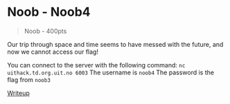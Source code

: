 # Noob - Noob4
> Noob - 400pts

Our trip through space and time seems to have messed with the future, and now we cannot access our flag!

You can connect to the server with the following command: `nc uithack.td.org.uit.no 6003`
The username is `noob4`
The password is the flag from `noob3`

[Writeup](writeup/README.md)